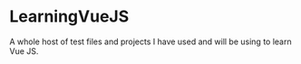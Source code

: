 # LearningVueJS
A whole host of test files and projects I have used and will be using to learn Vue JS.
